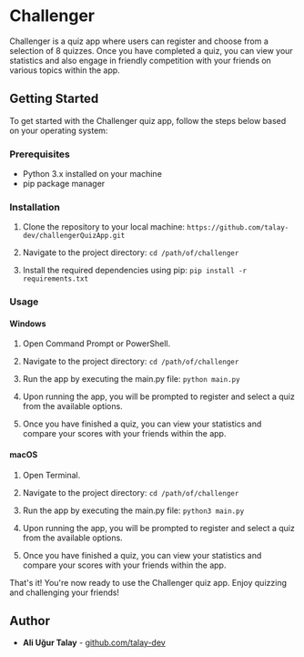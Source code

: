 # Challenger

Challenger is a quiz app where users can register and choose from a selection of 8 quizzes. Once you have completed a quiz, you can view your statistics and also engage in friendly competition with your friends on various topics within the app.

## Getting Started

To get started with the Challenger quiz app, follow the steps below based on your operating system:

### Prerequisites

- Python 3.x installed on your machine
- pip package manager

### Installation

1. Clone the repository to your local machine:
    `https://github.com/talay-dev/challengerQuizApp.git`

2. Navigate to the project directory:
    `cd /path/of/challenger`

3. Install the required dependencies using pip:
    `pip install -r requirements.txt`

### Usage

#### Windows

1. Open Command Prompt or PowerShell.

2. Navigate to the project directory:
    `cd /path/of/challenger`
    
3. Run the app by executing the main.py file:
    `python main.py`

4. Upon running the app, you will be prompted to register and select a quiz from the available options.

5. Once you have finished a quiz, you can view your statistics and compare your scores with your friends within the app.

#### macOS

1. Open Terminal.

2. Navigate to the project directory:
    `cd /path/of/challenger`

3. Run the app by executing the main.py file:
    `python3 main.py`

4. Upon running the app, you will be prompted to register and select a quiz from the available options.

5. Once you have finished a quiz, you can view your statistics and compare your scores with your friends within the app.

That's it! You're now ready to use the Challenger quiz app. 
Enjoy quizzing and challenging your friends!

## Author

  - **Ali Uğur Talay** - [github.com/talay-dev](https://github.com/talay-dev)

